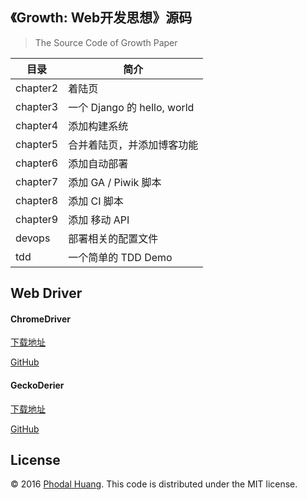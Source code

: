 《Growth: Web开发思想》源码
---

> The Source Code of Growth Paper


目录        |  简介
------------|--------------------------
 chapter2   | 着陆页
 chapter3   | 一个 Django 的 hello, world
 chapter4   | 添加构建系统
 chapter5   | 合并着陆页，并添加博客功能
 chapter6   | 添加自动部署
 chapter7   | 添加 GA / Piwik 脚本
 chapter8   | 添加 CI 脚本
 chapter9   | 添加 移动 API
 devops     | 部署相关的配置文件
 tdd        | 一个简单的 TDD Demo

Web Driver
---

#### ChromeDriver

[下载地址](https://sites.google.com/a/chromium.org/chromedriver/)

[GitHub](https://github.com/phodal-archive/chromedriver)

#### GeckoDerier

[下载地址](https://github.com/mozilla/geckodriver/releases)

[GitHub](https://github.com/mozilla/geckodriver)

License
---

© 2016 [Phodal Huang][phodal]. This code is distributed under the MIT
license.

[phodal]:https://www.phodal.com/
